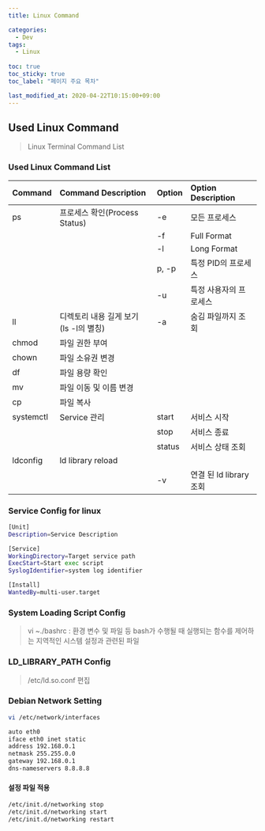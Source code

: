 ```yaml
---
title: Linux Command

categories:
  - Dev
tags:
  - Linux
  
toc: true
toc_sticky: true
toc_label: "페이지 주요 목차"

last_modified_at: 2020-04-22T10:15:00+09:00
---
```


## Used Linux Command ##

> Linux Terminal Command List

### Used Linux Command List ###

| Command | Command Description | Option | Option Description |
| :------ | :------------------ | :----- | :----------------- |
| ps | 프로세스 확인(Process Status) | -e | 모든 프로세스 |
| | | -f | Full Format |
| | | -l | Long Format |
| | | p, -p | 특정 PID의 프로세스 |
| | | -u | 특정 사용자의 프로세스 |
| ll | 디렉토리 내용 길게 보기 (ls -l의 별칭) | -a | 숨김 파일까지 조회 |
| chmod | 파일 권한 부여 | | |
| chown | 파일 소유권 변경 | | |
| df | 파일 용량 확인 | | |
| mv | 파일 이동 및 이름 변경 | | |
| cp | 파일 복사 | | |
| systemctl | Service 관리 | start | 서비스 시작
| | | stop | 서비스 종료 |
| | | status | 서비스 상태 조회 |
| ldconfig | ld library reload | | |
| | | -v | 연결 된 ld library 조회 |

### Service Config for linux ###

```bash
[Unit]
Description=Service Description

[Service]
WorkingDirectory=Target service path
ExecStart=Start exec script
SyslogIdentifier=system log identifier

[Install]
WantedBy=multi-user.target
```

### System Loading Script Config ###

> vi ~./bashrc : 환경 변수 및 파일 등 bash가 수행될 때 실행되는 함수를 제어하는 지역적인 시스템 설정과 관련된 파일

### LD_LIBRARY_PATH Config ###

> /etc/ld.so.conf 편집

### Debian Network Setting ###

```bash
vi /etc/network/interfaces

auto eth0
iface eth0 inet static
address 192.168.0.1
netmask 255.255.0.0
gateway 192.168.0.1
dns-nameservers 8.8.8.8
```

#### 설정 파일 적용 ####

```bash
/etc/init.d/networking stop
/etc/init.d/networking start
/etc/init.d/networking restart
```
